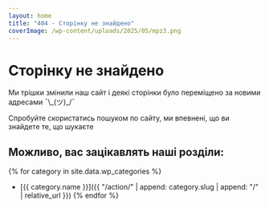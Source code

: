 ```yaml
---
layout: home
title: "404 - Сторінку не знайдено"
coverImage: /wp-content/uploads/2025/05/mpz3.png
---
```


# Сторінку не знайдено

Ми трішки змінили наш сайт і деякі сторінки було переміщено за новими адресами ¯\\\_(ツ)\_/¯

Спробуйте скористатись пошуком по сайту, ми впевнені, що ви знайдете те, що шукаєте

## Можливо, вас зацікавлять наші розділи:

{% for category in site.data.wp_categories %}
- [{{ category.name }}]({{ "/action/" | append: category.slug | append: "/" | relative_url }})
{% endfor %} 
